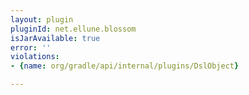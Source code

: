 ```yaml
---
layout: plugin
pluginId: net.ellune.blossom
isJarAvailable: true
error: ''
violations:
- {name: org/gradle/api/internal/plugins/DslObject}

---
```

